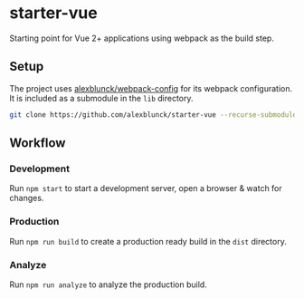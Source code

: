 # starter-vue
Starting point for Vue 2+ applications using webpack as the build step.

## Setup
The project uses [alexblunck/webpack-config](https://github.com/alexblunck/webpack-config) for its webpack configuration. It is included as a submodule in the `lib` directory.

```bash
git clone https://github.com/alexblunck/starter-vue --recurse-submodules
```

## Workflow

### Development
Run `npm start` to start a development server, open a browser & watch for changes.

### Production
Run `npm run build` to create a production ready build in the `dist` directory.

### Analyze
Run `npm run analyze` to analyze the production build.
